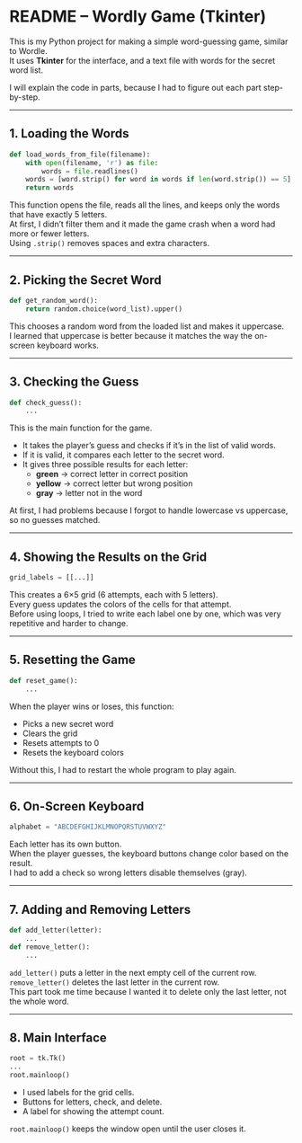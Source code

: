 # README – Wordly Game (Tkinter)

This is my Python project for making a simple word-guessing game, similar to Wordle.  
It uses **Tkinter** for the interface, and a text file with words for the secret word list.  

I will explain the code in parts, because I had to figure out each part step-by-step.  

---

## 1. Loading the Words

```python
def load_words_from_file(filename):
    with open(filename, 'r') as file:
        words = file.readlines()
    words = [word.strip() for word in words if len(word.strip()) == 5]
    return words
```

This function opens the file, reads all the lines, and keeps only the words that have exactly 5 letters.  
At first, I didn’t filter them and it made the game crash when a word had more or fewer letters.  
Using `.strip()` removes spaces and extra characters.  

---

## 2. Picking the Secret Word

```python
def get_random_word():
    return random.choice(word_list).upper()
```

This chooses a random word from the loaded list and makes it uppercase.  
I learned that uppercase is better because it matches the way the on-screen keyboard works.  

---

## 3. Checking the Guess

```python
def check_guess():
    ...
```

This is the main function for the game.  
- It takes the player’s guess and checks if it’s in the list of valid words.  
- If it is valid, it compares each letter to the secret word.  
- It gives three possible results for each letter:  
  - **green** → correct letter in correct position  
  - **yellow** → correct letter but wrong position  
  - **gray** → letter not in the word  

At first, I had problems because I forgot to handle lowercase vs uppercase, so no guesses matched.  

---

## 4. Showing the Results on the Grid

```python
grid_labels = [[...]]
```

This creates a 6×5 grid (6 attempts, each with 5 letters).  
Every guess updates the colors of the cells for that attempt.  
Before using loops, I tried to write each label one by one, which was very repetitive and harder to change.  

---

## 5. Resetting the Game

```python
def reset_game():
    ...
```

When the player wins or loses, this function:  
- Picks a new secret word  
- Clears the grid  
- Resets attempts to 0  
- Resets the keyboard colors  

Without this, I had to restart the whole program to play again.  

---

## 6. On-Screen Keyboard

```python
alphabet = "ABCDEFGHIJKLMNOPQRSTUVWXYZ"
```

Each letter has its own button.  
When the player guesses, the keyboard buttons change color based on the result.  
I had to add a check so wrong letters disable themselves (gray).  

---

## 7. Adding and Removing Letters

```python
def add_letter(letter):
    ...
def remove_letter():
    ...
```

`add_letter()` puts a letter in the next empty cell of the current row.  
`remove_letter()` deletes the last letter in the current row.  
This part took me time because I wanted it to delete only the last letter, not the whole word.  

---

## 8. Main Interface

```python
root = tk.Tk()
...
root.mainloop()
```

- I used labels for the grid cells.  
- Buttons for letters, check, and delete.  
- A label for showing the attempt count.  

`root.mainloop()` keeps the window open until the user closes it.  